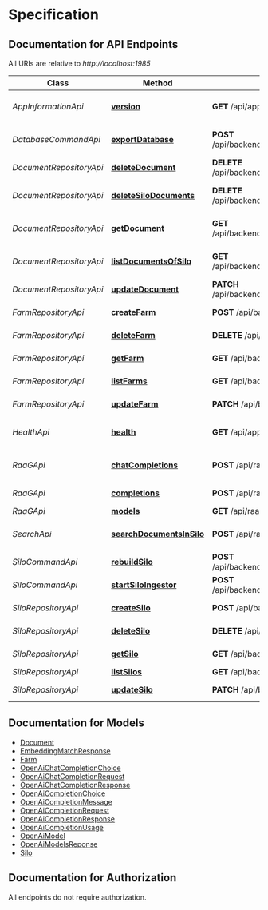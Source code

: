 # Specification

<a name="documentation-for-api-endpoints"></a>
## Documentation for API Endpoints

All URIs are relative to *http://localhost:1985*

| Class | Method | HTTP request | Description |
|------------ | ------------- | ------------- | -------------|
| *AppInformationApi* | [**version**](Apis/AppInformationApi.md#version) | **GET** /api/app/info/version | Get dRAGon app version |
| *DatabaseCommandApi* | [**exportDatabase**](Apis/DatabaseCommandApi.md#exportdatabase) | **POST** /api/backend/command/database/export | Create a database export |
| *DocumentRepositoryApi* | [**deleteDocument**](Apis/DocumentRepositoryApi.md#deletedocument) | **DELETE** /api/backend/repository/document/\{uuid\} | Delete a Document |
*DocumentRepositoryApi* | [**deleteSiloDocuments**](Apis/DocumentRepositoryApi.md#deletesilodocuments) | **DELETE** /api/backend/repository/document/silo/\{uuid\} | Delete all Documents from a Silo |
*DocumentRepositoryApi* | [**getDocument**](Apis/DocumentRepositoryApi.md#getdocument) | **GET** /api/backend/repository/document/\{uuid\} | Retrieve one Document |
*DocumentRepositoryApi* | [**listDocumentsOfSilo**](Apis/DocumentRepositoryApi.md#listdocumentsofsilo) | **GET** /api/backend/repository/document/silo/\{uuid\} | List Documents of a Silo |
*DocumentRepositoryApi* | [**updateDocument**](Apis/DocumentRepositoryApi.md#updatedocument) | **PATCH** /api/backend/repository/document/\{uuid\} | Update a Document |
| *FarmRepositoryApi* | [**createFarm**](Apis/FarmRepositoryApi.md#createfarm) | **POST** /api/backend/repository/farm/ | Create a new Farm |
*FarmRepositoryApi* | [**deleteFarm**](Apis/FarmRepositoryApi.md#deletefarm) | **DELETE** /api/backend/repository/farm/\{uuid\} | Delete a Farm |
*FarmRepositoryApi* | [**getFarm**](Apis/FarmRepositoryApi.md#getfarm) | **GET** /api/backend/repository/farm/\{uuid\} | Retrieve one Farm |
*FarmRepositoryApi* | [**listFarms**](Apis/FarmRepositoryApi.md#listfarms) | **GET** /api/backend/repository/farm/ | List all Farms |
*FarmRepositoryApi* | [**updateFarm**](Apis/FarmRepositoryApi.md#updatefarm) | **PATCH** /api/backend/repository/farm/\{uuid\} | Update a Farm |
| *HealthApi* | [**health**](Apis/HealthApi.md#health) | **GET** /api/app/health | Check dRAGon app health |
| *RaaGApi* | [**chatCompletions**](Apis/RaaGApi.md#chatcompletions) | **POST** /api/raag/v1/chat/completions | Creates a chat completion |
*RaaGApi* | [**completions**](Apis/RaaGApi.md#completions) | **POST** /api/raag/v1/completions | Creates a completion |
*RaaGApi* | [**models**](Apis/RaaGApi.md#models) | **GET** /api/raag/v1/models | List models |
| *SearchApi* | [**searchDocumentsInSilo**](Apis/SearchApi.md#searchdocumentsinsilo) | **POST** /api/rag/search/documents/silo/\{uuid\} | Search documents inside a Silo |
| *SiloCommandApi* | [**rebuildSilo**](Apis/SiloCommandApi.md#rebuildsilo) | **POST** /api/backend/command/silo/rebuild/\{uuid\} | Rebuild Silo |
*SiloCommandApi* | [**startSiloIngestor**](Apis/SiloCommandApi.md#startsiloingestor) | **POST** /api/backend/command/silo/ingest/\{uuid\} | Start Silo Ingestor |
| *SiloRepositoryApi* | [**createSilo**](Apis/SiloRepositoryApi.md#createsilo) | **POST** /api/backend/repository/silo/ | Create a new Silo |
*SiloRepositoryApi* | [**deleteSilo**](Apis/SiloRepositoryApi.md#deletesilo) | **DELETE** /api/backend/repository/silo/\{uuid\} | Delete a Silo |
*SiloRepositoryApi* | [**getSilo**](Apis/SiloRepositoryApi.md#getsilo) | **GET** /api/backend/repository/silo/\{uuid\} | Retrieve one Silo |
*SiloRepositoryApi* | [**listSilos**](Apis/SiloRepositoryApi.md#listsilos) | **GET** /api/backend/repository/silo/ | List all Silos |
*SiloRepositoryApi* | [**updateSilo**](Apis/SiloRepositoryApi.md#updatesilo) | **PATCH** /api/backend/repository/silo/\{uuid\} | Update a Silo |


<a name="documentation-for-models"></a>
## Documentation for Models

 - [Document](./Models/Document.md)
 - [EmbeddingMatchResponse](./Models/EmbeddingMatchResponse.md)
 - [Farm](./Models/Farm.md)
 - [OpenAiChatCompletionChoice](./Models/OpenAiChatCompletionChoice.md)
 - [OpenAiChatCompletionRequest](./Models/OpenAiChatCompletionRequest.md)
 - [OpenAiChatCompletionResponse](./Models/OpenAiChatCompletionResponse.md)
 - [OpenAiCompletionChoice](./Models/OpenAiCompletionChoice.md)
 - [OpenAiCompletionMessage](./Models/OpenAiCompletionMessage.md)
 - [OpenAiCompletionRequest](./Models/OpenAiCompletionRequest.md)
 - [OpenAiCompletionResponse](./Models/OpenAiCompletionResponse.md)
 - [OpenAiCompletionUsage](./Models/OpenAiCompletionUsage.md)
 - [OpenAiModel](./Models/OpenAiModel.md)
 - [OpenAiModelsReponse](./Models/OpenAiModelsReponse.md)
 - [Silo](./Models/Silo.md)


<a name="documentation-for-authorization"></a>
## Documentation for Authorization

All endpoints do not require authorization.
